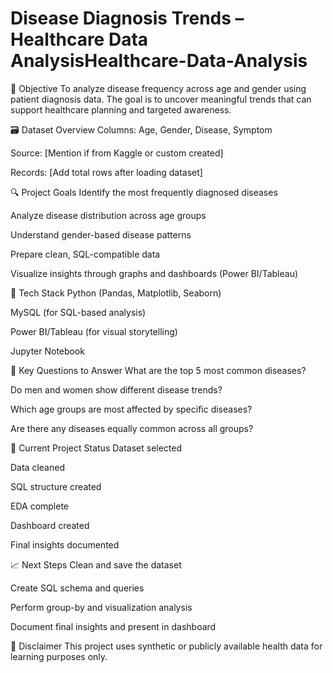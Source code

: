 # Disease Diagnosis Trends – Healthcare Data AnalysisHealthcare-Data-Analysis

📌 Objective
To analyze disease frequency across age and gender using patient diagnosis data. The goal is to uncover meaningful trends that can support healthcare planning and targeted awareness.

🗃️ Dataset Overview
Columns: Age, Gender, Disease, Symptom

Source: [Mention if from Kaggle or custom created]

Records: [Add total rows after loading dataset]

🔍 Project Goals
Identify the most frequently diagnosed diseases

Analyze disease distribution across age groups

Understand gender-based disease patterns

Prepare clean, SQL-compatible data

Visualize insights through graphs and dashboards (Power BI/Tableau)

🔧 Tech Stack
Python (Pandas, Matplotlib, Seaborn)

MySQL (for SQL-based analysis)

Power BI/Tableau (for visual storytelling)

Jupyter Notebook

🔑 Key Questions to Answer
What are the top 5 most common diseases?

Do men and women show different disease trends?

Which age groups are most affected by specific diseases?

Are there any diseases equally common across all groups?

🚀 Current Project Status
 Dataset selected

 Data cleaned

 SQL structure created

 EDA complete

 Dashboard created

 Final insights documented

📈 Next Steps
Clean and save the dataset

Create SQL schema and queries

Perform group-by and visualization analysis

Document final insights and present in dashboard

📄 Disclaimer
This project uses synthetic or publicly available health data for learning purposes only.
